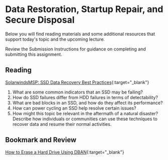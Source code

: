 # Data Restoration, Startup Repair, and Secure Disposal

Below you will find reading materials and some additional resources that support today's topic and the upcoming lecture.

Review the Submission Instructions for guidance on completing and submitting this assignment.

## Reading

[SolarwindsMSP: SSD Data Recovery Best Practices](https://www.solarwindsmsp.com/blog/ssd-data-recovery-best-practices){:target="_blank"}

1. What are some common indicators that an SSD may be failing?
1. How do SSD failures differ from HDD failures in terms of detectability?
1. What are bad blocks in an SSD, and how do they affect its performance?
1. How can power cycling an SSD help resolve certain issues?
1. How might this topic be relevant in the aftermath of a natural disaster? Describe how individuals or communities can use these techniques to recover data and resume their normal activities.

## Bookmark and Review

[How to Erase a Hard Drive Using DBAN](https://www.lifewire.com/how-to-erase-a-hard-drive-using-dban-2619148){:target="_blank"}
